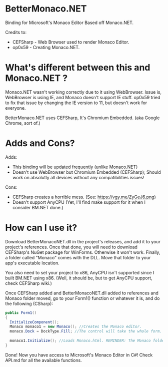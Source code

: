 # BetterMonaco.NET
Binding for Microsoft's Monaco Editor Based off Monaco.NET.

Credits to:
- CEFSharp - Web Browser used to render Monaco Editor.
- op0x59 - Creating Monaco.NET.

# What's different between this and Monaco.NET ?
Monaco.NET wasn't working correctly due to it using WebBrowser.
Issue is, WebBrowser is using IE, and Monaco doesn't support IE stuff. op0x59 tried to fix that issue by changing the IE version to 11, but doesn't work for everyone.

BetterMonaco.NET uses CEFSharp, It's Chromium Embedded. (aka Google Chrome, sort of.)

# Adds and Cons?
Adds:
- This binding will be updated frequently (unlike Monaco.NET)
- Doesn't use WebBrowser but Chromium Embedded (CEFSharp); Should work on absolutly all devices without any compatibilities issues!

Cons:
- CEFSharp creates a horrible mess. (See: https://vgy.me/ZyGeJ6.png)
- Doesn't support AnyCPU (Yet, I'll find make support for it when I consider BM.NET done.)

# How can I use it?
Download BetterMonacoNET.dll in the project's releases, and add it to your project's references.
Once that done, you will need to download CEFSharp's NuGet package for WinForms. Otherwise it won't work.
Finally, a folder called "Monaco" comes with the DLL. Move that folder to your app's executable location.

You also need to set your project to x86, AnyCPU isn't supported since I built BM.NET using x86. (Well, it should be, but to get AnyCPU support, check CEFSharp wiki.)

Once CEFSharp added and BetterMonacoNET.dll added to references and Monaco folder moved, go to your Form1() function or whatever it is, and do the following (CSharp): 
```cs
public Form1()
{
  InitializeComponent();
  Monaco monaco1 = new Monaco(); //Creates the Monaco editor.
  monaco.Dock = DockType.Fill; //The control will take the whole form.
  
  monaco1.Initialize(); //Loads Monaco.html. REMINDER: The Monaco folder must be in your project's .exe location. You can still specify the path like this: monaco1.Initialize("C:/Monaco/Monaco.html")
}
```

Done! Now you have access to Microsoft's Monaco Editor in C#!
Check API.md for all the available functions.

